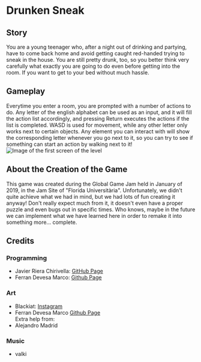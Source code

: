 # Drunken Sneak

## Story
You are a young teenager who, after a night out of drinking and partying, have to come back home and avoid getting caught red-handed trying to sneak in the house. You are still pretty drunk, too, so you better think very carefully what exactly you are going to do even before getting into the room. If you want to get to your bed without much hassle.

## Gameplay
Everytime you enter a room, you are prompted with a number of actions to do. Any letter of the english alphabet can be used as an input, and it will fill the action list accordingly, and pressing Return executes the actions if the list is completed. WASD is used for movement, while any other letter only works next to certain objects. Any element you can interact with will show the corresponding letter whenever you go next to it, so you can try to see if something can start an action by walking next to it!
![Image of the first screen of the level](https://i.imgur.com/4xOOcHX.png)

## About the Creation of the Game
This game was created during the Global Game Jam held in January of 2019, in the Jam Site of "Florida Universitària". Unfortunately, we didn't quite achieve what we had in mind, but we had lots of fun creating it anyway! Don't really expect much from it, it doesn't even have a proper puzzle and even bugs out in specific times. Who knows, maybe in the future we can implement what we have learned here in order to remake it into something more... complete.

## Credits
### Programming
- Javier Riera Chirivella: [GitHub Page](https://github.com/MrVizious/)  
- Ferran Devesa Marco: [Github Page](https://github.com/Kyru)
### Art
- Blackiat: [Instagram](https://www.instagram.com/blackiat/?hl=es)
- Ferran Devesa Marco [Github Page](https://github.com/Kyru)  
Extra help from:  
- Alejandro Madrid
### Music
- valki
